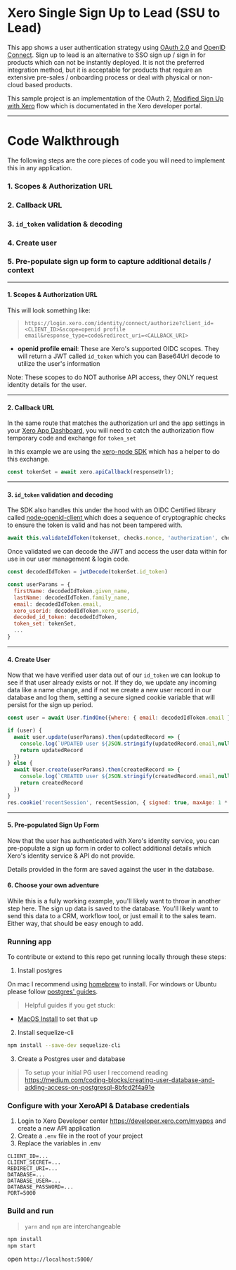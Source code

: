 # Xero Single Sign Up to Lead (SSU to Lead)
This app shows a user authentication strategy using [OAuth 2.0](https://oauth.net/2/) and [OpenID Connect](https://openid.net/connect/). Sign up to lead is an alternative to SSO sign up / sign in for products which can not be instantly deployed.  It is not the preferred integration method, but it is acceptable for products that require an extensive pre-sales / onboarding process or deal with physical or non-cloud based products.

This sample project is an implementation of the OAuth 2, [Modified Sign Up with Xero](https://developer.xero.com/documentation/guides/oauth2/sign-up#modified-flow) flow which is documentated in the Xero developer portal.

<!-- # <a href="https://xero-ssu.herokuapp.com" target="_blank">Hosted Demo of SSU to Lead</a> -->

---
# Code Walkthrough
The following steps are the core pieces of code you will need to implement this in any application.
### 1. Scopes & Authorization URL
### 2. Callback URL
### 3. `id_token` validation & decoding
### 4. Create user
### 5. Pre-populate sign up form to capture additional details / context

---
#### 1. **Scopes & Authorization URL**

This will look something like:
> `https://login.xero.com/identity/connect/authorize?client_id=<CLIENT_ID>&scope=openid profile email&response_type=code&redirect_uri=<CALLBACK_URI>`

* **openid profile email**: These are Xero's supported OIDC scopes. They will return a JWT called `id_token` which you can Base64Url decode to utilize the user's information

Note: These scopes to do NOT authorise API access, they ONLY request identity details for the user.

---
#### 2. **Callback URL**

In the same route that matches the authorization url and the app settings in your [Xero App Dashboard](https://developer.xero.com/myapps/), you will need to catch the authorization flow temporary code and exchange for `token_set`

In this example we are using the [xero-node SDK](https://github.com/XeroAPI/xero-node) which has a helper to do this exchange.
```javascript
const tokenSet = await xero.apiCallback(responseUrl);
```

---
#### 3. **`id_token` validation and decoding**

The SDK also handles this under the hood with an OIDC Certified library called [node-openid-client ](https://openid.net/developers/certified/) which does a sequence of cryptographic checks to ensure the token is valid and has not been tampered with.
```javascript
await this.validateIdToken(tokenset, checks.nonce, 'authorization', checks.max_age, checks.state);
```
Once validated we can decode the JWT and access the user data within for use in our user management & login code.
```javascript
const decodedIdToken = jwtDecode(tokenSet.id_token)

const userParams = {
  firstName: decodedIdToken.given_name,
  lastName: decodedIdToken.family_name,
  email: decodedIdToken.email,
  xero_userid: decodedIdToken.xero_userid,
  decoded_id_token: decodedIdToken,
  token_set: tokenSet,
  ...
}
```

---
#### 4. **Create User**

Now that we have verified user data out of our `id_token` we can lookup to see if that user already exists or not. If they do, we update any incoming data like a name change, and if not we create a new user record in our database and log them, setting a secure signed cookie variable that will persist for the sign up period.
```javascript
const user = await User.findOne({where: { email: decodedIdToken.email }})

if (user) {
  await user.update(userParams).then(updatedRecord => {
    console.log(`UPDATED user ${JSON.stringify(updatedRecord.email,null,2)}`)
    return updatedRecord
  })
} else {
  await User.create(userParams).then(createdRecord => {
    console.log(`CREATED user ${JSON.stringify(createdRecord.email,null,2)}`)
    return createdRecord
  })
}
res.cookie('recentSession', recentSession, { signed: true, maxAge: 1 * 60 * 60 * 1000 }) // 1 hour
```

---
#### 5. **Pre-populated Sign Up Form**

Now that the user has authenticated with Xero's identity service, you can pre-populate a sign up form in order to collect additional details which Xero's identity service & API do not provide.

Details provided in the form are saved against the user in the database.

#### 6. **Choose your own adventure**
While this is a fully working example, you'll likely want to throw in another step here.  The sign up data is saved to the database.  You'll likely want to send this data to a CRM, workflow tool, or just email it to the sales team.  Either way, that should be easy enough to add.

### Running app
To contribute or extend to this repo get running locally through these steps:

1. Install postgres

On mac I recommend using [homebrew](https://wiki.postgresql.org/wiki/Homebrew) to install. For windows or Ubuntu please follow [postgres' guides](https://www.postgresql.org/download/).
> Helpful guides if you get stuck:
* [MacOS Install](https://www.robinwieruch.de/postgres-sql-macos-setup) to set that up

2) Install sequelize-cli
```bash
npm install --save-dev sequelize-cli
```
3) Create a Postgres user and database
> To setup your initial PG user I reccomend reading https://medium.com/coding-blocks/creating-user-database-and-adding-access-on-postgresql-8bfcd2f4a91e

### Configure with your XeroAPI & Database credentials
1) Login to Xero Developer center https://developer.xero.com/myapps and create a new API application
2) Create a `.env` file in the root of your project
3) Replace the variables in .env
```
CLIENT_ID=...
CLIENT_SECRET=...
REDIRECT_URI=...
DATABASE=...
DATABASE_USER=...
DATABASE_PASSWORD=...
PORT=5000
```

### Build and run
> `yarn` and `npm` are interchangeable
```sh
npm install
npm start
```
open `http://localhost:5000/`
